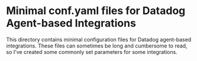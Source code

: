 # Minimal conf.yaml files for Datadog Agent-based Integrations

This directory contains minimal configuration files for Datadog agent-based integrations. These files can sometimes be long and cumbersome to read, so I've created some commonly set parameters for some integrations.
